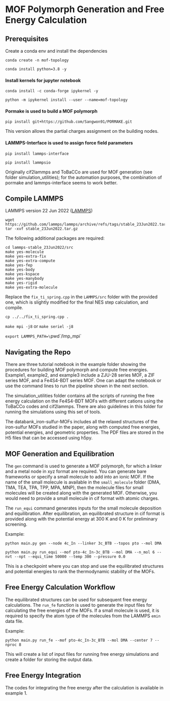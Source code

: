 
# MOF Polymorph Generation and Free Energy Calculation

## Prerequisites

Create a conda env and install the dependencies

`conda create -n mof-topology`

`conda install python=3.8 -y`

#### Install kernels for jupyter notebook

`conda install -c conda-forge ipykernel -y`

`python -m ipykernel install --user --name=mof-topology`

#### Pormake is used to build a MOF polymorph

`pip install git+https://github.com/Sangwon91/PORMAKE.git`

This version allows the partial charges assignment on the building nodes.

#### LAMMPS-Interface is used to assign force field parameters

`pip install lammps-interface`

`pip install lammpsio`

Originally cif2lammps and ToBaCCo are used for MOF generation (see folder simulation_utilities); for the automation purposes, the combination of pormake and lammps-interface seems to work better.

## Compile LAMMPS

LAMMPS version 22 Jun 2022 ([LAMMPS](https://github.com/lammps/lammps/releases/tag/stable_23Jun2022))

```
wget https://github.com/lammps/lammps/archive/refs/tags/stable_23Jun2022.tar.gz
tar -xvf stable_23Jun2022.tar.gz
```

The following additional packages are required:

```
cd lammps-stable_23Jun2022/src
make yes-molecule
make yes-extra-fix
make yes-extra-compute
make yes-fep
make yes-body
make yes-kspace
make yes-manybody
make yes-rigid
make yes-extra-molecule
```

Replace the `fix_ti_spring.cpp` in the `LAMMPS/src` folder with the provided one, which is slightly modified for the final NES step calculation, and compile. 

`cp ../../fix_ti_spring.cpp .`

`make mpi -j8` or `make seriel -j8`

`export LAMMPS_PATH=\`pwd\`/lmp_mpi`

## Navigating the Repo

There are three tutorial notebook in the example folder showing the procedures for building MOF polymorph and compute free energies. Example1, example2, and example3  include a ZJU-28 series MOF, a ZIF series MOF, and a Fe4S4-BDT series MOF. One can adapt the notebook or use the command lines to run the pipeline shown in the next section. 

The simulation_utilities folder contains all the scripts of running the free energy calculation on the Fe4S4-BDT MOFs with different cations using the ToBaCCo codes and cif2lammps. There are also guidelines in this folder for running the simulations using this set of tools.

The databank_iron-sulfur-MOFs includes all the relaxed structures of the iron-sulfur MOFs studied in the paper, along with computed free energies, potential energies, and geometric properties. The PDF files are stored in the H5 files that can be accessed using h5py. 

## MOF Generation and Equilibration

The `gen` command is used to generate a MOF polymorph, for which a linker and a metal node in xyz format are required. You can generate bare frameworks or specify a small molecule to add into an ionic MOF. If the name of the small molecule is available in the `small_molecule` folder (DMA, TMA, TEA, TPA, TPP, MPA, MNP), then the molecule files for small molecules will be created along with the generated MOF. Otherwise, you would need to provide a small molecule in cif format with atomic charges.

The `run_equi` command generates inputs for the small molecule deposition and equilibration. After equilibration, an equilibrated structure in cif format is provided along with the potential energy at 300 K and 0 K for preliminary screening.

Example:

`python main.py gen --node 4c_In --linker 3c_BTB --topos pto --mol DMA`

`python main.py run_equi --mof pto-4c_In-3c_BTB --mol DMA --n_mol 6 --nvt --npt --equi_time 50000 --temp 300 --pressure 0.0`

This is a checkpoint where you can stop and use the equilibrated structures and potential energies to rank the thermodynamic stability of the MOFs.

## Free Energy Calculation Workflow

The equilibrated structures can be used for subsequent free energy calculations. The `run_fe` function is used to generate the input files for calculating the free energies of the MOFs. If a small molecule is used, it is required to specify the atom type of the molecules from the LAMMPS `emin` data file.

Example:

`python main.py run_fe --mof pto-4c_In-3c_BTB --mol DMA --center 7 --nproc 8`

This will create a list of input files for running free energy simulations and create a folder for storing the output data.

## Free Energy Integration

The codes for integrating the free energy after the calculation is available in example 1. 
